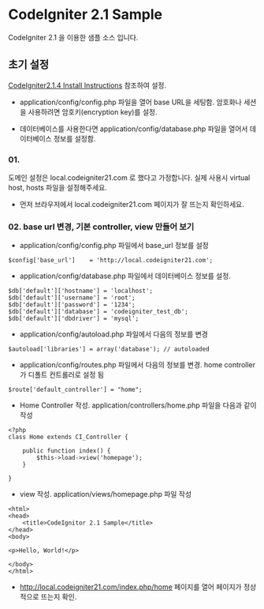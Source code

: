 # CodeIgniter 2.1 Sample


CodeIgniter 2.1 을 이용한 샘플 소스 입니다.

## 초기 설정

[CodeIgniter2.1.4 Install Instructions](http://ellislab.com/codeigniter%20/user-guide/installation/index.html) 참조하여 설정.

- application/config/config.php 파일을 열어 base URL을 세팅함. 암호화나 세션을 사용하려면 암호키(encryption key)를 설정.

- 데이터베이스를 사용한다면 application/config/database.php 파일을 열어서 데이터베이스 정보를 설정함.

### 01.
도메인 설정은 local.codeigniter21.com 로 했다고 가정합니다. 실제 사용시 virtual host, hosts 파일을 설정해주세요.

- 먼저 브라우저에서 local.codeigniter21.com 페이지가 잘 뜨는지 확인하세요.


### 02. base url 변경, 기본 controller, view 만들어 보기

- application/config/config.php 파일에서 base_url 정보를 설정

```
$config['base_url']    = 'http://local.codeigniter21.com';
```

- application/config/database.php 파일에서 데이터베이스 정보를 설정.

```
$db['default']['hostname'] = 'localhost';
$db['default']['username'] = 'root';
$db['default']['password'] = '1234';
$db['default']['database'] = 'codeigniter_test_db';
$db['default']['dbdriver'] = 'mysql';
```


- application/config/autoload.php 파일에서 다음의 정보를 변경

```
$autoload['libraries'] = array('database'); // autoloaded
```

- application/config/routes.php 파일에서 다음의 정보를 변경. home controller 가 디폴트 컨트롤러로 설정 됨

```
$route['default_controller'] = "home";
```


- Home Controller 작성. application/controllers/home.php 파일을 다음과 같이 작성

```
<?php
class Home extends CI_Controller {

    public function index() {
        $this->load->view('homepage');
    }

}
```

- view 작성. application/views/homepage.php 파일 작성


```
<html>
<head>
    <title>CodeIgnitor 2.1 Sample</title>
</head>
<body>

<p>Hello, World!</p>

</body>
</html>
```

- http://local.codeigniter21.com/index.php/home 페이지를 열어 페이지가 정상적으로 뜨는지 확인.

